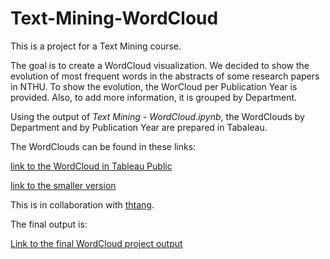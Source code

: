 # Text-Mining-WordCloud
This is a project for a Text Mining course.

The goal is to create a WordCloud visualization. We decided to show the evolution of most frequent words in the abstracts of some research papers in NTHU. To show the evolution, the WorCloud per Publication Year is provided. Also, to add more information, it is grouped by Department.

Using the output of *Text Mining - WordCloud.ipynb*, the WordClouds by Department and by Publication Year are prepared in Tabaleau.

The WordClouds can be found in these links:

[link to the WordCloud in Tableau Public](https://public.tableau.com/profile/rosalie.dolor#!/vizhome/TextMining-WordCloud/WordCloud)

[link to the smaller version](https://public.tableau.com/profile/rosalie.dolor#!/vizhome/TextMining-WordCloud-Small/WordCloud)


This is in collaboration with [thtang](https://github.com/thtang/profNet).

The final output is:

[Link to the final WordCloud project output](http://u102034038.22web.org/prof_relation.html)




